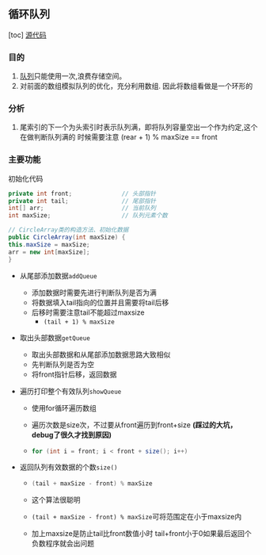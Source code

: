 

## 循环队列

[toc]
[源代码](../../src/dataStructure/QueueS/CircleArrayQueueDemo.java)

### 目的
1. [队列](ArrayQueue.md)只能使用一次,浪费存储空间。
2. 对前面的数组模拟队列的优化，充分利用数组. 因此将数组看做是一个环形的

### 分析
1. 尾索引的下一个为头索引时表示队列满，即将队列容量空出一个作为约定,这个在做判断队列满的 时候需要注意 (rear + 1) % maxSize == front

### 主要功能

初始化代码

```java
private int front;              // 头部指针
private int tail;               // 尾部指针
int[] arr;                      // 当前队列
int maxSize;                    // 队列元素个数

// CircleArray类的构造方法、初始化数据
public CircleArray(int maxSize) {
this.maxSize = maxSize;
arr = new int[maxSize];
}
```

* 从尾部添加数据`addQueue`

  * 添加数据时需要先进行判断队列是否为满
  * 将数据填入tail指向的位置并且需要将tail后移
  * 后移时需要注意tail不能超过maxsize 
    * `(tail + 1) % maxSize`

* 取出头部数据`getQueue`

  * 取出头部数据和从尾部添加数据思路大致相似
  * 先判断队列是否为空
  * 将front指针后移，返回数据

* 遍历打印整个有效队列`showQueue`

  * 使用for循环遍历数组

  * 遍历次数是size次，不过要从front遍历到front+size  **(踩过的大坑，debug了很久才找到原因)**

  * ```java
    for (int i = front; i < front + size(); i++)
    ```

* 返回队列有效数据的个数`size()`

  * ```java
    (tail + maxSize - front) % maxSize
    ```

  * 这个算法很聪明

  * `(tail + maxSize - front) % maxSize`可将范围定在小于maxsize内

  * 加上maxsize是防止tail比front数值小时 tail+front小于0如果最后返回个负数程序就会出问题